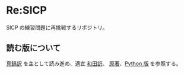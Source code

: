 # Re:SICP
SICP の練習問題に再挑戦するリポジトリ。

## 読む版について
[真鍋訳](https://github.com/hiroshi-manabe/sicp-pdf) を主として読み進め、適宜 [和田訳](http://sicp.iijlab.net/)、 [原著](https://mitpress.mit.edu/sicp/)、[Python 版](http://www-inst.eecs.berkeley.edu/~cs61a/sp12/book/) を参照する。
